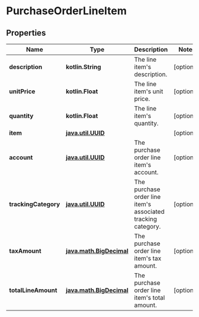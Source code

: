 
# PurchaseOrderLineItem

## Properties
Name | Type | Description | Notes
------------ | ------------- | ------------- | -------------
**description** | **kotlin.String** | The line item&#39;s description. |  [optional]
**unitPrice** | **kotlin.Float** | The line item&#39;s unit price. |  [optional]
**quantity** | **kotlin.Float** | The line item&#39;s quantity. |  [optional]
**item** | [**java.util.UUID**](java.util.UUID.md) |  |  [optional]
**account** | [**java.util.UUID**](java.util.UUID.md) | The purchase order line item&#39;s account. |  [optional]
**trackingCategory** | [**java.util.UUID**](java.util.UUID.md) | The purchase order line item&#39;s associated tracking category. |  [optional]
**taxAmount** | [**java.math.BigDecimal**](java.math.BigDecimal.md) | The purchase order line item&#39;s tax amount. |  [optional]
**totalLineAmount** | [**java.math.BigDecimal**](java.math.BigDecimal.md) | The purchase order line item&#39;s total amount. |  [optional]



